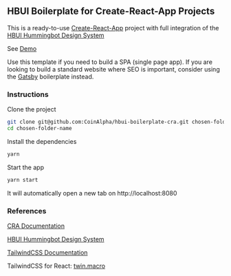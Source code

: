## HBUI Boilerplate for Create-React-App Projects

This is a ready-to-use [Create-React-App](https://create-react-app.dev/docs/getting-started) project with full integration of the [HBUI Hummingbot Design System](https://hbui.netlify.app/)

See [Demo](https://hbui-boilerplate-cra.netlify.app/)

Use this template if you need to build a SPA (single page app). If you are looking to build a standard website where SEO is important, consider using the [Gatsby](https://github.com/CoinAlpha/hbui-boilerplate-gatsby) boilerplate instead.

### Instructions

Clone the project

```bash
git clone git@github.com:CoinAlpha/hbui-boilerplate-cra.git chosen-folder-name
cd chosen-folder-name
```

Install the dependencies

```bash
yarn
```

Start the app

```bash
yarn start
```

It will automatically open a new tab on
http://localhost:8080


### References

[CRA Documentation](https://create-react-app.dev/docs/getting-started)

[HBUI Hummingbot Design System](https://hbui.netlify.app/)

[TailwindCSS Documentation](https://tailwindcss.com/docs)

TailwindCSS for React: [twin.macro](https://github.com/ben-rogerson/twin.macro)
